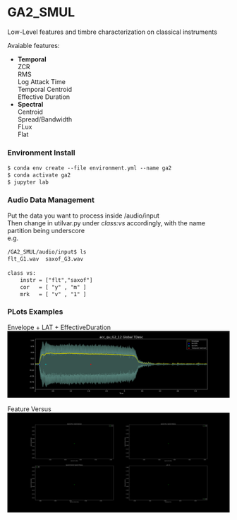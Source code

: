 # GA2_SMUL
Low-Level features and timbre characterization on classical instruments 

Avaiable features:
 - **Temporal**  
  ZCR  
  RMS   
  Log Attack Time  
  Temporal Centroid  
  Effective Duration  
 -  **Spectral**  
    Centroid  
    Spread/Bandwidth  
    FLux  
    Flat   
   

### Environment Install

    $ conda env create --file environment.yml --name ga2
    $ conda activate ga2
    $ jupyter lab


###  Audio Data Management
Put the data you want to process inside /audio/input  
Then change in utilvar.py under *class:vs* accordingly, with the name partition being underscore    
e.g.

    /GA2_SMUL/audio/input$ ls 
    flt_G1.wav  saxof_G3.wav
      
    class vs:
        instr = ["flt","saxof"]
        cor   = [ "y" , "m" ]
        mrk   = [ "v" , "1" ]

### PLots Examples
Envelope + LAT + EffectiveDuration  
![alt text](https://github.com/zuble/GA2_SMUL/blob/main/img/acc_qu_G2_12_env%2Blat%2Btcntroid.png)

Feature Versus  
![alt text](https://github.com/zuble/GA2_SMUL/blob/main/img/FEATURE_VERSUS.png)
